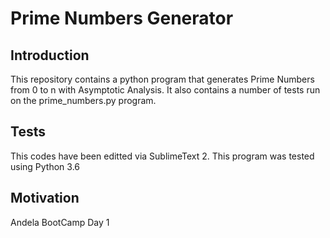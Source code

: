 # Prime Numbers Generator

## Introduction
This repository contains a python program that generates Prime Numbers from 0 to n with Asymptotic Analysis.
It also contains a number of tests run on the prime_numbers.py program.

## Tests
This codes have been editted via SublimeText 2.
This program was tested using Python 3.6

## Motivation
Andela BootCamp Day 1